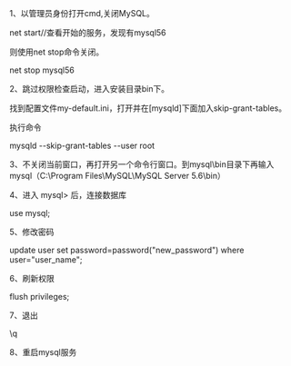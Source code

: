 1、以管理员身份打开cmd,关闭MySQL。

net start//查看开始的服务，发现有mysql56

则使用net stop命令关闭。

net stop mysql56

2、跳过权限检查启动，进入安装目录bin下。

找到配置文件my-default.ini，打开并在[mysqld]下面加入skip-grant-tables。

执行命令

mysqld --skip-grant-tables --user root

3、不关闭当前窗口，再打开另一个命令行窗口。到mysql\bin目录下再输入mysql（C:\Program Files\MySQL\MySQL Server 5.6\bin）

4、进入 mysql>  后，连接数据库

use mysql;

5、修改密码

update user set password=password("new_password") where user="user_name";

6、刷新权限

flush privileges;

7、退出

\q

8、重启mysql服务